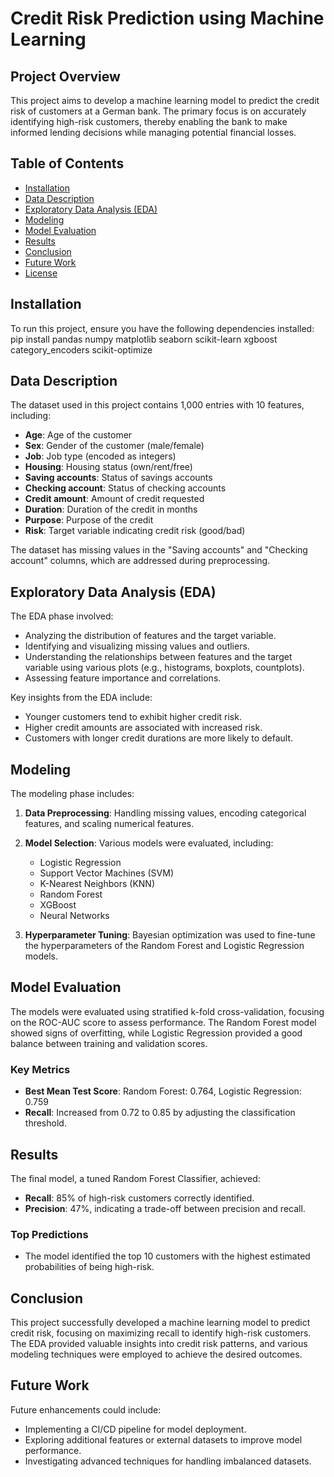 # Credit Risk Prediction using Machine Learning

## Project Overview
This project aims to develop a machine learning model to predict the credit risk of customers at a German bank. The primary focus is on accurately identifying high-risk customers, thereby enabling the bank to make informed lending decisions while managing potential financial losses.

## Table of Contents
- [Installation](#installation)
- [Data Description](#data-description)
- [Exploratory Data Analysis (EDA)](#exploratory-data-analysis-eda)
- [Modeling](#modeling)
- [Model Evaluation](#model-evaluation)
- [Results](#results)
- [Conclusion](#conclusion)
- [Future Work](#future-work)
- [License](#license)

## Installation
To run this project, ensure you have the following dependencies installed:
pip install pandas numpy matplotlib seaborn scikit-learn xgboost category_encoders scikit-optimize

## Data Description
The dataset used in this project contains 1,000 entries with 10 features, including:
- **Age**: Age of the customer
- **Sex**: Gender of the customer (male/female)
- **Job**: Job type (encoded as integers)
- **Housing**: Housing status (own/rent/free)
- **Saving accounts**: Status of savings accounts
- **Checking account**: Status of checking accounts
- **Credit amount**: Amount of credit requested
- **Duration**: Duration of the credit in months
- **Purpose**: Purpose of the credit
- **Risk**: Target variable indicating credit risk (good/bad)

The dataset has missing values in the "Saving accounts" and "Checking account" columns, which are addressed during preprocessing.

## Exploratory Data Analysis (EDA)
The EDA phase involved:
- Analyzing the distribution of features and the target variable.
- Identifying and visualizing missing values and outliers.
- Understanding the relationships between features and the target variable using various plots (e.g., histograms, boxplots, countplots).
- Assessing feature importance and correlations.

Key insights from the EDA include:
- Younger customers tend to exhibit higher credit risk.
- Higher credit amounts are associated with increased risk.
- Customers with longer credit durations are more likely to default.

## Modeling
The modeling phase includes:
1. **Data Preprocessing**: Handling missing values, encoding categorical features, and scaling numerical features.
2. **Model Selection**: Various models were evaluated, including:
   - Logistic Regression
   - Support Vector Machines (SVM)
   - K-Nearest Neighbors (KNN)
   - Random Forest
   - XGBoost
   - Neural Networks

3. **Hyperparameter Tuning**: Bayesian optimization was used to fine-tune the hyperparameters of the Random Forest and Logistic Regression models.

## Model Evaluation
The models were evaluated using stratified k-fold cross-validation, focusing on the ROC-AUC score to assess performance. The Random Forest model showed signs of overfitting, while Logistic Regression provided a good balance between training and validation scores.

### Key Metrics
- **Best Mean Test Score**: Random Forest: 0.764, Logistic Regression: 0.759
- **Recall**: Increased from 0.72 to 0.85 by adjusting the classification threshold.

## Results
The final model, a tuned Random Forest Classifier, achieved:
- **Recall**: 85% of high-risk customers correctly identified.
- **Precision**: 47%, indicating a trade-off between precision and recall.

### Top Predictions
- The model identified the top 10 customers with the highest estimated probabilities of being high-risk.

## Conclusion
This project successfully developed a machine learning model to predict credit risk, focusing on maximizing recall to identify high-risk customers. The EDA provided valuable insights into credit risk patterns, and various modeling techniques were employed to achieve the desired outcomes.

## Future Work
Future enhancements could include:
- Implementing a CI/CD pipeline for model deployment.
- Exploring additional features or external datasets to improve model performance.
- Investigating advanced techniques for handling imbalanced datasets.
